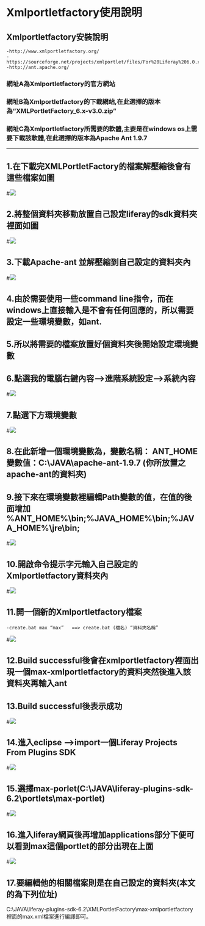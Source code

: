 # Xmlportletfactory使用說明

## Xmlportletfactory安裝說明

	-http://www.xmlportletfactory.org/ 
	-https://sourceforge.net/projects/xmlportlet/files/For%20Liferay%206.0.x/
	-http://ant.apache.org/

### 網址A為Xmlportletfactory的官方網站
### 網址B為Xmlportletfactory的下載網站,在此選擇的版本為“XMLPortletFactory_6.x-v3.0.zip”
### 網址C為Xmlportletfactory所需要的軟體,主要是在windows os上需要下載該軟體,在此選擇的版本為Apache Ant 1.9.7

---

## 1.在下載完XMLPortletFactory的檔案解壓縮後會有這些檔案如圖

#![](XMLPortletFactory/image/XMLPortletFactory001.png)

## 2.將整個資料夾移動放置自己設定liferay的sdk資料夾裡面如圖

#![](XMLPortletFactory/image/XMLPortletFactory002.png)

## 3.下載Apache-ant 並解壓縮到自己設定的資料夾內

#![](XMLPortletFactory/image/XMLPortletFactory003.png)

## 4.由於需要使用一些command line指令，而在windows上直接輸入是不會有任何回應的，所以需要設定一些環境變數，如ant.

## 5.所以將需要的檔案放置好個資料夾後開始設定環境變數
## 6.點選我的電腦右鍵內容-->進階系統設定-->系統內容

#![](XMLPortletFactory/image/XMLPortletFactory004.png)

## 7.點選下方環境變數

#![](XMLPortletFactory/image/XMLPortletFactory005.png)

## 8.在此新增一個環境變數為，變數名稱： ANT_HOME  變數值：C:\JAVA\apache-ant-1.9.7 (你所放置之apache-ant的資料夾)

## 9.接下來在環境變數裡編輯Path變數的值，在值的後面增加  %ANT_HOME%\bin;%JAVA_HOME%\bin;%JAVA_HOME%\jre\bin;

#![](XMLPortletFactory/image/XMLPortletFactory006.png)

## 10.開啟命令提示字元輸入自己設定的Xmlportletfactory資料夾內

#![](XMLPortletFactory/image/XMLPortletFactory007.png)

## 11.開一個新的Xmlportletfactory檔案 
	-create.bat max “max”   ==>	create.bat (檔名) “資料夾名稱”

#![](XMLPortletFactory/image/XMLPortletFactory008.png)

## 12.Build successful後會在xmlportletfactory裡面出現一個max-xmlportletfactory的資料夾然後進入該資料夾再輸入ant
## 13.Build successful後表示成功

#![](XMLPortletFactory/image/XMLPortletFactory009.png)

## 14.進入eclipse -->import一個Liferay Projects From Plugins SDK

#![](XMLPortletFactory/image/XMLPortletFactory010.png)

## 15.選擇max-porlet(C:\JAVA\liferay-plugins-sdk-6.2\portlets\max-portlet)

#![](XMLPortletFactory/image/XMLPortletFactory011.png)

## 16.進入liferay網頁後再增加applications部分下便可以看到max這個portlet的部分出現在上面

#![](XMLPortletFactory/image/XMLPortletFactory012.png)

## 17.要編輯他的相關檔案則是在自己設定的資料夾(本文的為下列位址)
C:\JAVA\liferay-plugins-sdk-6.2\XMLPortletFactory\max-xmlportletfactory
裡面的max.xml檔案進行編譯即可。

